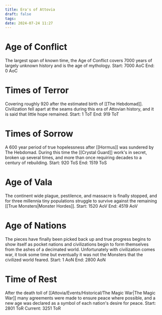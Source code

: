 ```yaml
---
title: Era's of Attovia
draft: false
tags: 
date: 2024-07-24 11:27
---
```

# Age of Conflict
The largest span of known time, the Age of Conflict covers 7000 years of largely unknown history and is the age of mythology. 
Start: 7000 AoC
End: 0 AoC
# Times of Terror
Covering roughly 920 after the estimated birth of [[The Hebdomad]]. Civilization fell apart at the seams during this era of Attovian history, and it is said that little hope remained. 
Start: 1 ToT
End: 919 ToT
# Times of Sorrow
A 600 year period of true hopelessness after [[Hormus]] was sundered by The Hebdomad. During this time the [[Crystal Guard]] work's in secret, broken up several times, and more than once requiring decades to a century of rebuilding.
Start: 920 ToS
End: 1519 ToS
# Age of Vala
The continent wide plague, pestilence, and massacre is finally stopped, and for three millennia tiny populations struggle to survive against the remaining [[True Monsters|Monster Hordes]].
Start: 1520 AoV
End: 4519 AoV
# Age of Nations
The pieces have finally been picked back up and true progress begins to show itself as pocket nations and civilizations begin to form themselves from the ashes of a decimated world. Unfortunately with civilization comes war, it took some time but eventually it was not the Monsters that the civilized world feared.
Start: 1 AoN
End: 2800 AoN
# Time of Rest
After the death toll of [[Attovia/Events/Historical/The Magic War|The Magic War]] many agreements were made to ensure peace where possible, and a new age was declared as a symbol of each nation's desire for peace.
Start: 2801 ToR
Current: 3251 ToR